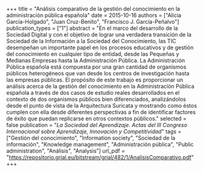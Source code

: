 +++
title = "Análisis comparativo de la gestión del conocimiento en la administración pública española"
date = 2015-10-16
authors = ["Alicia García-Holgado", "Juan Cruz-Benito", "Francisco J. García-Peñalvo"]
publication_types = ["1"]
abstract = "En el marco del desarrollo de la Sociedad Digital y con el objetivo de lograr una verdadera transición de la Sociedad de la Información a la Sociedad del Conocimiento, las TIC desempeñan un importante papel en los procesos educativos y de gestión del conocimiento en cualquier tipo de entidad, desde las Pequeñas y Medianas Empresas hasta la Administración Pública. La Administración Pública española está compuesta por una gran cantidad de organismos públicos heterogéneos que van desde los centros de investigación hasta las empresas públicas. El propósito de este trabajo es proporcionar un análisis acerca de la gestión del conocimiento en la Administración Pública española a través de dos casos de estudio reales desarrollados en el contexto de dos organismos públicos bien diferenciados, analizándolos desde el punto de vista de la Arquitectura Suricata y mostrando como éstos cumplen con ella desde diferentes perspectivas a fin de identificar factores de éxito que puedan replicarse en otros contextos públicos."
selected = false
publication = "*La Sociedad del Aprendizaje. Actas del III Congreso Internacional sobre Aprendizaje, Innovación y Competitividad*"
tags = ["Gestión del conocimiento", "Information society", "Sociedad de la información", "Knowledge management", "Administración pública", "Public administration", "Análisis", "Analysis"]
url_pdf = "https://repositorio.grial.eu/bitstream/grial/482/1/AnalisisComparativo.pdf"
+++
